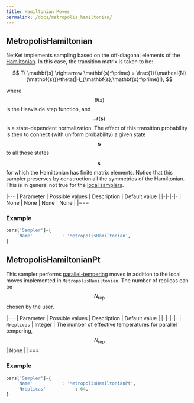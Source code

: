 ```yaml
---
title: Hamiltonian Moves
permalink: /docs/metropolis_hamiltonian/
---
```


<h2 class="bg-primary">MetropolisHamiltonian</h2>

NetKet implements sampling based on the off-diagonal elements of the [Hamiltonian](../hamiltonian/).
In this case, the transition matrix is taken to be:

$$
T( \mathbf{s} \rightarrow \mathbf{s}^\prime) = \frac{1}{\mathcal{N}(\mathbf{s})}\theta(|H_{\mathbf{s},\mathbf{s}^\prime}|),
$$   

where $$ \theta(x) $$ is the Heaviside step function, and $$ \mathcal{N}(\mathbf{s}) $$ is a state-dependent normalization. The effect of this transition probability is then to connect (with uniform probability) a given state $$ \mathbf{s} $$ to all those states $$ \mathbf{s}^\prime $$ for which the Hamiltonian has finite matrix elements.
Notice that this sampler preserves by construction all the symmetries of the Hamiltonian. This is in general not true for
the [local samplers](../metropolis_local/).

|---
| Parameter | Possible values | Description | Default value |
|-|-|-|-
| None | None |  None | None |
|===

### Example
```python
pars['Sampler']={
    'Name'           : 'MetropolisHamiltonian',
}
```

<h2 class="bg-primary">MetropolisHamiltonianPt</h2>

This sampler performs [parallel-tempering](https://en.wikipedia.org/wiki/Parallel_tempering) moves in addition to
the local moves implemented in `MetropolisHamiltonian`. The number of replicas can be $$ N_{\mathrm{rep}} $$ chosen by the user.

|---
| Parameter | Possible values | Description | Default value |
|-|-|-|-
| `Nreplicas` | Integer |  The number of effective temperatures for parallel tempering, $$ N_{\mathrm{rep}} $$ | None |
|===

### Example
```python
pars['Sampler']={
    'Name'           : 'MetropolisHamiltonianPt',
    'Nreplicas'           : 64,
}
```
